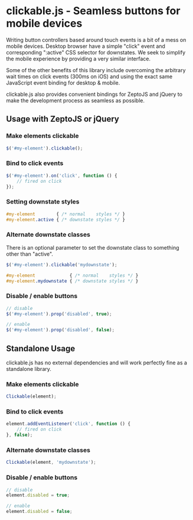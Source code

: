 clickable.js - Seamless buttons for mobile devices
==================================================

Writing button controllers based around touch events is a bit of a mess on mobile devices. Desktop browser have a simple "click" event and corresponding ":active" CSS selector for downstates. We seek to simplify the mobile experience by providing a very similar interface.

Some of the other benefits of this library include overcoming the arbitrary wait times on click events (300ms on iOS) and using the exact same JavaScript event binding for desktop & mobile.

clickable.js also provides convenient bindings for ZeptoJS and jQuery to make the development process as seamless as possible.


Usage with ZeptoJS or jQuery
----------------------------

### Make elements clickable

```js
$('#my-element').clickable();
```


### Bind to click events

```js
$('#my-element').on('click', function () {
	// fired on click
});
```


### Setting downstate styles

```css
#my-element        { /* normal    styles */ }
#my-element.active { /* downstate styles */ }
```


### Alternate downstate classes

There is an optional parameter to set the downstate class to something other than "active".

```js
$('#my-element').clickable('mydownstate');
```

```css
#my-element             { /* normal    styles */ }
#my-element.mydownstate { /* downstate styles */ }
```


### Disable / enable buttons

```js
// disable
$('#my-element').prop('disabled', true);

// enable
$('#my-element').prop('disabled', false);
```




Standalone Usage
----------------

clickable.js has no external dependencies and will work perfectly fine as a standalone library.


### Make elements clickable

```js
Clickable(element);
```


### Bind to click events

```js
element.addEventListener('click', function () {
	// fired on click
}, false);
```


### Alternate downstate classes

```js
Clickable(element, 'mydownstate');
```


### Disable / enable buttons

```js
// disable
element.disabled = true;

// enable
element.disabled = false;
```

